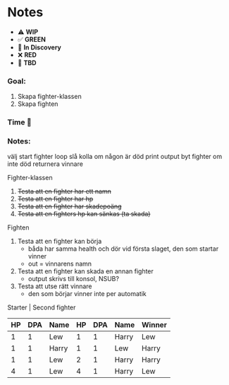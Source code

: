 # Notes

* ⚠️ **WIP**  
* ✅ **GREEN**  
* 🧠 **In Discovery**  
* ❌ **RED**  
* 📝 **TBD**  

### Goal: 

1. Skapa fighter-klassen
2. Skapa fighten

### Time 🍅
### Notes:

välj start fighter
loop
   slå
   kolla om någon är död
   print output
   byt fighter om inte död
returnera vinnare

Fighter-klassen
1. ~~Testa att en fighter har ett namn~~
2. ~~Testa att en fighter har hp~~
3. ~~Testa att en fighter har skadepoäng~~
4. ~~Testa att en fighters hp kan sänkas (ta skada)~~

Fighten
1. Testa att en fighter kan börja
   * båda har samma health och dör vid första slaget, den som startar vinner
   * out = vinnarens namn
2. Testa att en fighter kan skada en annan fighter
   * output skrivs till konsol, NSUB?
3. Testa att utse rätt vinnare
   * den som börjar vinner inte per automatik

Starter           |  Second fighter

| HP | DPA | Name  | HP | DPA | Name  | Winner |
|----|-----|-------|----|-----|-------|--------|
| 1  | 1   | Lew   | 1  | 1   | Harry | Lew    |  -> ~~starter kills on first hit~~ ✅
| 1  | 1   | Harry | 1  | 1   | Lew   | Harry  |  -> ~~starter kills on first hit~~ ✅
| 1  | 1   | Lew   | 2  | 1   | Harry | Harry  |  -> ~~first punch is not deadly, second is winner~~ ✅
| 4  | 1   | Lew   | 4  | 1   | Harry | Lew    |  -> Second punches are deadly
